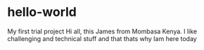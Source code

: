 # hello-world
My first trial project
Hi all, this James from Mombasa Kenya. 
I like challenging and technical stuff and that thats why Iam here today
